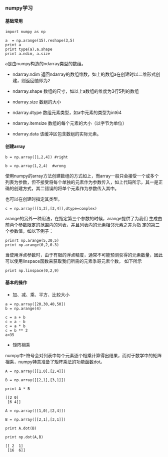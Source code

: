 ### numpy学习

#### 基础常用

```
import numpy as np

a  = np.arange(15).reshape(3,5)
print a
print type(a),a.shape
print a.ndim, a.size

```
a是由numpy构造的ndarray类型的数组。

* ndarray.ndim 返回ndarray的数组维数，如上的数组a在创建时以二维形式创建，则返回值即为2

* ndarray.shape 数组的尺寸，如以上a数组的维度为3行5列的数组

* ndarray.size 数组的大小

* ndarray.dtype 数组元素类型，如a中元素的类型为int64

* ndarray.itemsize 数组的每个元素的大小（以字节为单位）

* ndarray.data  该缓冲区包含数组的实际元素。

#### 创建array

```
b = np.array([1,2,4]) #right

b = np.array(1,2,4)  #wrong

```
使用numpy的array方法创建数组的方式如上，而array一般只会接受一个或多个
列表为参数，但不接受将每个单独的元素作为参数传入，如上代码所示，其一是正确的创建方式，其二错误的将单个元素作为参数传入其中。

也可以在创建时指定其类型。

```
c = np.array([[1,2],[3,4]],dtype=complex)

```
arange的另外一种用法，在指定第三个参数的时候，arange提供了为我们
生成由前两个参数限定的范围内的列表，并且列表内的元素相邻元素之差为指
定的第三个参数值，如以下例子：

```
prinrt np.arange(5,30,5)
print np.arange(0,2,0.3)

```
当使用浮点参数时，由于有限的浮点精度，通常不可能预测获得的元素数量，因此可以使用linspace函数来获取我们所需的元素季哥元素个数，
如下所示

```
print np.linspace(0,2,9)

```
#### 基本的操作

* 加、减、乘、平方、比较大小

```
a = np.array([20,30,40,50])
b = np.arange(4)

c = a + b
c = a - b
c = a * b
c = b ** 2
a<35

```

* 矩阵相乘

numpy中`*`符号会对列表中每个元素逐个相乘计算得出结果，而对于数学中的矩阵相乘，numpy特意准备了矩阵乘法的功能函数dot。

```
A = np.array([[1,0],[2,4]])

B = np.array([[2,1],[3,1]])

print A * B

[[2 0]
 [6 4]]

```

```
A = np.array([[1,0],[2,4]])

B = np.array([[2,1],[3,1]])

print A.dot(B)

print np.dot(A,B)

[[ 2  1]
 [16  6]]

```








